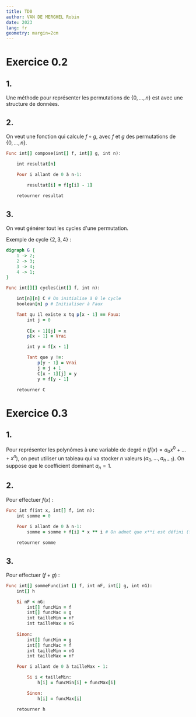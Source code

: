 ```yaml
---
title: TD0
author: VAN DE MERGHEL Robin
date: 2023
lang: fr
geometry: margin=2cm
---
```


# Exercice 0.2

## 1.

Une méthode pour représenter les permutations de $\{0,...,n\}$ est avec une structure de données.

## 2.

On veut une fonction qui calcule $f\circ g$, avec $f$ et $g$ des permutations de $\{0,...,n\}$.

```ruby
Func int[] compose(int[] f, int[] g, int n):

    int resultat[n]

    Pour i allant de 0 à n-1:

        resultat[i] = f[g[i] - 1]
    
    retourner resultat
```

## 3.

On veut générer tout les cycles d'une permutation.

Exemple de cycle $\{2,3,4\}$ : 

```dot
digraph G {
    1 -> 2;
    2 -> 3;
    3 -> 4;
    4 -> 1;
}
```


```ruby
Func int[][] cycles(int[] f, int n):

    int[n][n] C # On initialise à 0 le cycle
    boolean[n] p # Initialiser à Faux

    Tant qu il existe x tq p[x - 1] == Faux:
        int j = 0
        
        C[x - 1][j] = x
        p[x - 1] = Vrai

        int y = f[x - 1]

        Tant que y !=:
            p[y - 1] = Vrai
            j = j + 1
            C[x - 1][j] = y
            y = f[y - 1]

    retourner C
```

# Exercice 0.3

## 1.

Pour représenter les polynômes à une variable de degré $n$ ($f(x) = a_0 x^0 + ... + x^n$), on peut utiliser un tableau qui va stocker $n$ valeurs ($a_0, ..., a_{n-1}$). On suppose que le coefficient dominant $a_n=1$.

## 2.

Pour effectuer $f(x)$ :


```ruby
Func int f(int x, int[] f, int n):
    int somme = 0

    Pour i allant de 0 à n-1:
        somme = somme + f[i] * x ** i # On admet que x**i est défini (fonction puissance)
    
    retourner somme
```

## 3.

Pour effectuer $(f + g)$ :

```ruby
Func int[] sommeFunc(int [] f, int nF, int[] g, int nG):
    int[] h

    Si nF < nG:
        int[] funcMin = f
        int[] funcMac = g
        int tailleMin = nF
        int tailleMax = nG
    
    Sinon:
        int[] funcMin = g
        int[] funcMac = f
        int tailleMin = nG
        int tailleMax = nF

    Pour i allant de 0 à tailleMax - 1:

        Si i < tailleMin:
            h[i] = funcMin[i] + funcMax[i]

        Sinon:
            h[i] = funcMax[i]

    retourner h
```